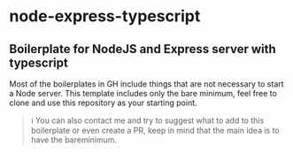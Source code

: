 # node-express-typescript
## Boilerplate for NodeJS and Express server with typescript

Most of the boilerplates in GH include things that are not necessary to start a Node server.
This template includes only the bare minimum, feel free to clone and use this repository as your starting point.

> ℹ️ You can also contact me and try to suggest what to add to this boilerplate or even create a PR, keep in mind that the 
main idea is to have the bareminimum. 


